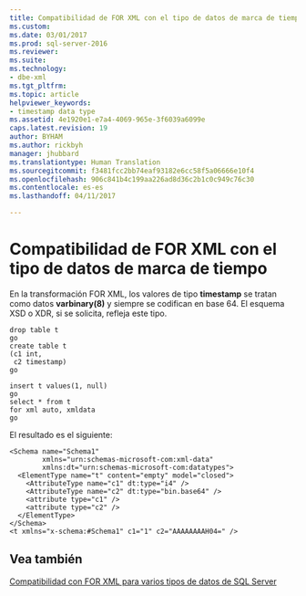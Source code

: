 ```yaml
---
title: Compatibilidad de FOR XML con el tipo de datos de marca de tiempo | Microsoft Docs
ms.custom: 
ms.date: 03/01/2017
ms.prod: sql-server-2016
ms.reviewer: 
ms.suite: 
ms.technology:
- dbe-xml
ms.tgt_pltfrm: 
ms.topic: article
helpviewer_keywords:
- timestamp data type
ms.assetid: 4e1920e1-e7a4-4069-965e-3f6039a6099e
caps.latest.revision: 19
author: BYHAM
ms.author: rickbyh
manager: jhubbard
ms.translationtype: Human Translation
ms.sourcegitcommit: f3481fcc2bb74eaf93182e6cc58f5a06666e10f4
ms.openlocfilehash: 906c841b4c199aa226ad8d36c2b1c0c949c76c30
ms.contentlocale: es-es
ms.lasthandoff: 04/11/2017

---
```

# <a name="for-xml-support-for-the-timestamp-data-type"></a>Compatibilidad de FOR XML con el tipo de datos de marca de tiempo
  En la transformación FOR XML, los valores de tipo **timestamp** se tratan como datos **varbinary(8)** y siempre se codifican en base 64. El esquema XSD o XDR, si se solicita, refleja este tipo.  
  
```  
drop table t  
go  
create table t  
(c1 int,  
 c2 timestamp)  
go  
  
insert t values(1, null)  
go  
select * from t  
for xml auto, xmldata  
go  
```  
  
 El resultado es el siguiente:  
  
```  
<Schema name="Schema1"   
        xmlns="urn:schemas-microsoft-com:xml-data"   
        xmlns:dt="urn:schemas-microsoft-com:datatypes">  
  <ElementType name="t" content="empty" model="closed">  
    <AttributeType name="c1" dt:type="i4" />  
    <AttributeType name="c2" dt:type="bin.base64" />  
    <attribute type="c1" />  
    <attribute type="c2" />  
  </ElementType>  
</Schema>  
<t xmlns="x-schema:#Schema1" c1="1" c2="AAAAAAAAH04=" />  
```  
  
## <a name="see-also"></a>Vea también  
 [Compatibilidad con FOR XML para varios tipos de datos de SQL Server](../../relational-databases/xml/for-xml-support-for-various-sql-server-data-types.md)  
  
  
